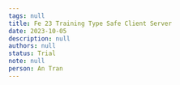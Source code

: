 ```yaml
---
tags: null
title: Fe 23 Training Type Safe Client Server
date: 2023-10-05
description: null
authors: null
status: Trial
note: null
person: An Tran
---
```


